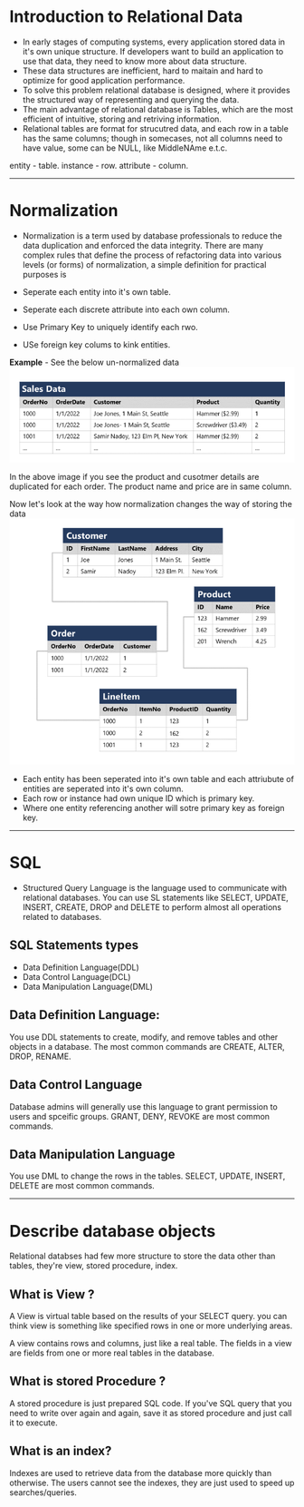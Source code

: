 # Introduction to Relational Data

- In early stages of computing systems, every application stored data in it's own unique structure. If developers want to build an application to use that data, they need to know more about data structure.
- These data structures are inefficient, hard to maitain and hard to optimize for good application performance.
- To solve this problem relational database is designed, where it provides the structured way of representing and querying the data.
- The main advantage of relational database is Tables, which are the most efficient of intuitive, storing and retriving information.
- Relational tables are format for strucutred data, and each row in a table has the same columns; though in somecases, not all columns need to have value, some can be NULL, like MiddleNAme e.t.c.

entity - table.
instance - row.
attribute - column.

---

# Normalization

- Normalization is a term used by database professionals to reduce the data duplication and enforced the data integrity. There are many complex rules that define the process of refactoring data into various levels (or forms) of normalization, a simple definition for practical purposes is

- Seperate each entity into it's own table.
- Seperate each discrete attribute into each own column.
- Use Primary Key to uniquely identify each rwo.
- USe foreign key colums to kink entities.

**Example** - See the below un-normalized data
![alt text](./Images/unnormalized-data.png)

In the above image if you see the product and cusotmer details are duplicated for each order. The product name and price are in same column.

Now let's look at the way how normalization changes the way of storing the data
![alt text](./Images/normalized-data.png)

- Each entity has been seperated into it's own table and each attriubute of entities are seperated into it's own column.
- Each row or instance had own unique ID which is primary key.
- Where one entity referencing another will sotre primary key as foreign key.

---

# SQL

- Structured Query Language is the language used to communicate with relational databases. You can use SL statements like SELECT, UPDATE, INSERT, CREATE, DROP and DELETE to perform almost all operations related to databases.

## SQL Statements types

- Data Definition Language(DDL)
- Data Control Language(DCL)
- Data Manipulation Language(DML)

## Data Definition Language:

You use DDL statements to create, modify, and remove tables and other objects in a database. The most common commands are CREATE, ALTER, DROP, RENAME.

## Data Control Language

Database admins will generally use this language to grant permission to users and spceific groups. GRANT, DENY, REVOKE are most common commands.

## Data Manipulation Language

You use DML to change the rows in the tables. SELECT, UPDATE, INSERT, DELETE are most common commands.

---

# Describe database objects

Relational databses had few more structure to store the data other than tables, they're view, stored procedure, index.

## What is View ?

A View is virtual table based on the results of your SELECT query. you can think view is something like specified rows in one or more underlying areas.

A view contains rows and columns, just like a real table. The fields in a view are fields from one or more real tables in the database.

## What is stored Procedure ?

A stored procedure is just prepared SQL code. If you've SQL query that you need to write over again and again, save it as stored procedure and just call it to execute.

## What is an index?

Indexes are used to retrieve data from the database more quickly than otherwise. The users cannot see the indexes, they are just used to speed up searches/queries.
